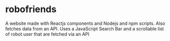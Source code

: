 # robofriends
A website made with Reactjs components and Nodejs and npm scripts. Also fetches data from an API. Uses a JavaScript Search Bar and a scrollable list of robot user that are fetched via an API
